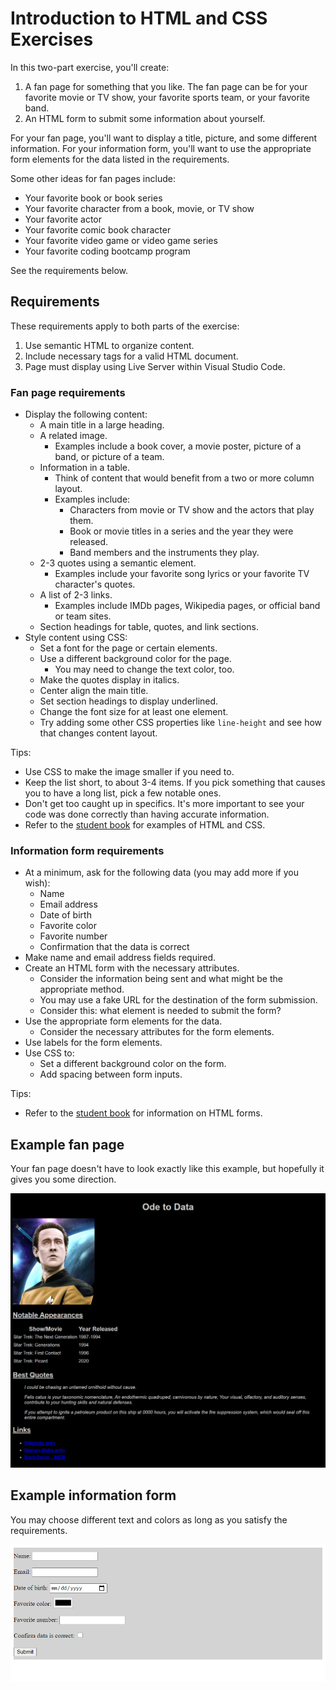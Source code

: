 # Introduction to HTML and CSS Exercises

In this two-part exercise, you'll create:
1. A fan page for something that you like. The fan page can be for your favorite movie or TV show, your favorite sports team, or your favorite band.
2. An HTML form to submit some information about yourself.

For your fan page, you'll want to display a title, picture, and some different information. For your information form, you'll want to use the appropriate form elements for the data listed in the requirements.

Some other ideas for fan pages include:
- Your favorite book or book series
- Your favorite character from a book, movie, or TV show
- Your favorite actor
- Your favorite comic book character
- Your favorite video game or video game series
- Your favorite coding bootcamp program

See the requirements below.

## Requirements

These requirements apply to both parts of the exercise:

1. Use semantic HTML to organize content.
2. Include necessary tags for a valid HTML document.
3. Page must display using Live Server within Visual Studio Code.

### Fan page requirements

- Display the following content:
  - A main title in a large heading.
  - A related image.
    - Examples include a book cover, a movie poster, picture of a band, or picture of a team.
  - Information in a table.
    - Think of content that would benefit from a two or more column layout.
    - Examples include:
      - Characters from movie or TV show and the actors that play them.
      - Book or movie titles in a series and the year they were released.
      - Band members and the instruments they play.
  - 2-3 quotes using a semantic element.
    - Examples include your favorite song lyrics or your favorite TV character's quotes.
  - A list of 2-3 links.
    - Examples include IMDb pages, Wikipedia pages, or official band or team sites.
  - Section headings for table, quotes, and link sections.
- Style content using CSS:
  - Set a font for the page or certain elements.
  - Use a different background color for the page.
    - You may need to change the text color, too.
  - Make the quotes display in italics.
  - Center align the main title.
  - Set section headings to display underlined.
  - Change the font size for at least one element.
  - Try adding some other CSS properties like `line-height` and see how that changes content layout.

Tips:
- Use CSS to make the image smaller if you need to.
- Keep the list short, to about 3-4 items. If you pick something that causes you to have a long list, pick a few notable ones.
- Don't get too caught up in specifics. It's more important to see your code was done correctly than having accurate information.
- Refer to the [student book](https://book.techelevator.com/v2_3/content/intro-html-css.html) for examples of HTML and CSS.

### Information form requirements

- At a minimum, ask for the following data (you may add more if you wish):
  - Name
  - Email address
  - Date of birth
  - Favorite color
  - Favorite number
  - Confirmation that the data is correct
- Make name and email address fields required.
- Create an HTML form with the necessary attributes.
  - Consider the information being sent and what might be the appropriate method.
  - You may use a fake URL for the destination of the form submission.
  - Consider this: what element is needed to submit the form?
- Use the appropriate form elements for the data.
  - Consider the necessary attributes for the form elements.
- Use labels for the form elements.
- Use CSS to:
  - Set a different background color on the form.
  - Add spacing between form inputs.

Tips:
- Refer to the [student book](https://book.techelevator.com/v2_3/content/intro-html-css.html#forms) for information on HTML forms.

## Example fan page

Your fan page doesn't have to look exactly like this example, but hopefully it gives you some direction.

![Fan Page Example](./img/fanpage-example.png)

## Example information form

You may choose different text and colors as long as you satisfy the requirements.

![Information Form Example](./img/infoform-example.png)

